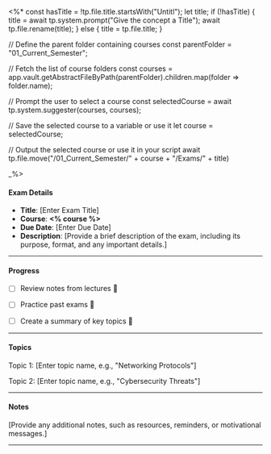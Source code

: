 <%*
const hasTitle = !tp.file.title.startsWith("Untitl");
let title;
if (!hasTitle) {
	title = await tp.system.prompt("Give the concept a Title");
	await tp.file.rename(title);
} else {
	title = tp.file.title;
}

// Define the parent folder containing courses
const parentFolder = "01_Current_Semester";

// Fetch the list of course folders
const courses = app.vault.getAbstractFileByPath(parentFolder).children.map(folder => folder.name);

// Prompt the user to select a course
const selectedCourse = await tp.system.suggester(courses, courses);

// Save the selected course to a variable or use it
let course = selectedCourse;

// Output the selected course or use it in your script
await tp.file.move("/01_Current_Semester/" + course + "/Exams/" + title)

_%>


#### **Exam Details**

- **Title**: [Enter Exam Title]
- **Course**: **<% course %>**
- **Due Date**: [Enter Due Date]
- **Description**: [Provide a brief description of the exam, including its purpose, format, and any important details.]

---

#### **Progress**

- [ ] Review notes from lectures 🔽 
- [ ] Practice past exams 🔼 
- [ ] Create a summary of key topics 🔼 


---

#### **Topics**

Topic 1: [Enter topic name, e.g., "Networking Protocols"]

Topic 2: [Enter topic name, e.g., "Cybersecurity Threats"]


---

#### **Notes**

[Provide any additional notes, such as resources, reminders, or motivational messages.]

---